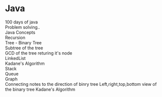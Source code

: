 # Java
100 days of java
<br/>
Problem solving.. <br/>
Java Concepts <br/>
Recursion <br/>
Tree - Binary Tree <br/>
Subtree of the tree <br/>
GCD of the tree returing it's node <br/>
LinkedList <br/>
Kadane's Algorithm <br/>
Stack <br/>
Queue <br/>
Graph <br/>
Connecting notes to the direction of binry tree
Left,right,top,bottom view of the binary tree
Kadane's Algorithm
